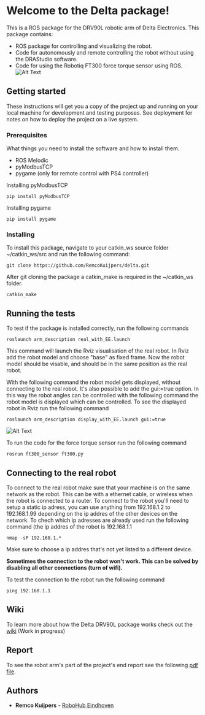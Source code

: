# Welcome to the Delta package!
This is a ROS package for the DRV90L robotic arm of Delta Electronics. This package contains:
* ROS package for controlling and visualizing the robot.
* Code for autonomously and remote controlling the robot without using the DRAStudio software.
* Code for using the Robotiq FT300 force torque sensor using ROS.
![Alt Text](https://github.com/RemcoKuijpers/delta/blob/master/pics/Result.gif)

## Getting started
These instructions will get you a copy of the project up and running on your local machine for development and testing purposes. See deployment for notes on how to deploy the project on a live system.
### Prerequisites
What things you need to install the software and how to install them.
* ROS Melodic
* pyModbusTCP
* pygame (only for remote control with PS4 controller)

Installing pyModbusTCP
```
pip install pyModbusTCP
```
Installing pygame
```
pip install pygame
```
### Installing
To install this package, navigate to your catkin_ws source folder ~/catkin_ws/src and run the following command:
```
git clone https://github.com/RemcoKuijpers/delta.git
```
After git cloning the package a catkin_make is required in the ~/catkin_ws folder.
```
catkin_make
```
## Running the tests
To test if the package is installed correctly, run the following commands
```
roslaunch arm_description real_with_EE.launch
```
This command will launch the Rviz visualisation of the real robot. In Rviz add the robot model and choose "base" as fixed frame. Now the robot model should be visable, and should be in the same position as the real robot.

With the following command the robot model gets displayed, without connecting to the real robot. It's also possible to add the gui:=true option. In this way the robot angles can be controlled with the following command the robot model is displayed which can be controlled. To see the displayed robot in Rviz run the following command
```
roslaunch arm_description display_with_EE.launch gui:=true
```
![Alt Text](https://github.com/RemcoKuijpers/delta/blob/master/pics/display_with_control_compressed.gif)

To run the code for the force torque sensor run the following command
```
rosrun ft300_sensor ft300.py
```
## Connecting to the real robot
To connect to the real robot make sure that your machine is on the same network as the robot. This can be with a ethernet cable, or wireless when the robot is connected to a router. To connect to the robot you'll need to setup a static ip adress, you can use anything from 192.168.1.2 to 192.168.1.99 depending on the ip addres of the other devices on the network. To chech which ip adresses are already used run the following command (the ip addres of the robot is 192.168.1.1
```
nmap -sP 192.168.1.*
```
Make sure to choose a ip addres that's not yet listed to a different device.

**Sometimes the connection to the robot won't work. This can be solved by disabling all other connections (turn of wifi).**

To test the connection to the robot run the following command
```
ping 192.168.1.1
```

## Wiki
To learn more about how the Delta DRV90L package works check out the [wiki](https://github.com/RemcoKuijpers/delta/wiki) (Work in progress)

## Report
To see the robot arm's part of the project's end report see the following [pdf file](https://github.com/RemcoKuijpers/delta/blob/master/docs/RobotArm_EndReport.pdf).

## Authors

* **Remco Kuijpers** - [RoboHub Eindhoven](https://github.com/RoboHubEindhoven)
